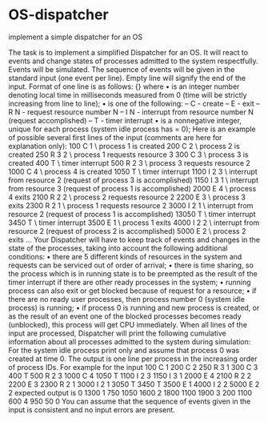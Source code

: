 # OS-dispatcher
implement a simple dispatcher for an OS

The task is to implement a simplified Dispatcher for an OS. It will react to events and
change states of processes admitted to the system respectfully. 
Events will be simulated. The sequence of events will be given in the standard
input (one event per line). Empty line will signify the end of the input. Format of one line is
as follows:
<time> <event> {<process id>}
where
• <time> is an integer number denoting local time in milliseconds measured from 0 (time
will be strictly increasing from line to line);
• <event> is one of the following:
– C - create
– E - exit
– R N - request resource number N
– I N - interrupt from resource number N (request accomplished)
– T - timer interrupt
• <process id> is a nonnegative integer, unique for each process (system idle process has
<process id> = 0);
Here is an example of possible several first lines of the input (comments are here for explanation
only):
100 C 1 \\ process 1 is created
200 C 2 \\ process 2 is created
250 R 3 2 \\ process 1 requests resource 3
300 C 3 \\ process 3 is created
400 T \\ timer interrupt
500 R 2 3 \\ process 3 requests resource 2
1000 C 4 \\ process 4 is created
1050 T \\ timer interrupt
1100 I 2 3 \\ interrupt from resource 2 (request of process 3 is accomplished)
1150 I 3 1 \\ interrupt from resource 3 (request of process 1 is accomplished)
2000 E 4 \\ process 4 exits
2100 R 2 2 \\ process 2 requests resource 2
2200 E 3 \\ process 3 exits
2300 R 2 1 \\ process 1 requests resource 2
3000 I 2 1 \\ interrupt from resource 2 (request of process 1 is accomplished)
13050 T \\ timer interrupt
3450 T \\ timer interrupt
3500 E 1 \\ process 1 exits
4000 I 2 2 \\ interrupt from resource 2 (request of process 2 is accomplished)
5000 E 2 \\ process 2 exits
...
Your Dispatcher will have to keep track of events and changes in the state of the processes,
taking into account the following additional conditions:
• there are 5 different kinds of resources in the system and requests can be serviced out of order
of arrival;
• there is time sharing, so the process which is in running state is to be preempted as the result
of the timer interrupt if there are other ready processes in the system;
• running process can also exit or get blocked because of request for a resource;
• if there are no ready user processes, then process number 0 (system idle process) is running;
• if process 0 is running and new process is created, or as the result of an event one of the blocked
processes becomes ready (unblocked), this process will get CPU immediately.
When all lines of the input are processed, Dispatcher will print the following cumulative
information about all processes admitted to the system during simulation:
<process id> <total time Running> <total time Ready> <total time Blocked>
For the system idle process print only <total time Running> and assume that process 0 was
created at time 0. The output is one line per process in the increasing order of process IDs.
For example for the input
100 C 1
200 C 2
250 R 3 1
300 C 3
400 T
500 R 2 3
1000 C 4
1050 T
1100 I 2 3
1150 I 3 1
2000 E 4
2100 R 2 2
2200 E 3
2300 R 2 1
3000 I 2 1
3050 T
3450 T
3500 E 1
4000 I 2 2
5000 E 2 2
expected output is
0 1300
1 750 1050 1600
2 1800 1100 1900
3 200 1100 600
4 950 50 0
You can assume that the sequence of events given in the input is consistent and no input
errors are present.
